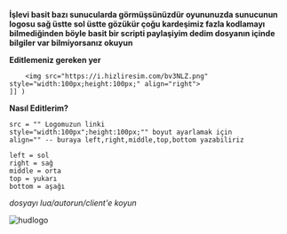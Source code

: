 
**İşlevi basit bazı sunucularda görmüşsünüzdür oyununuzda sunucunun logosu sağ üstte sol üstte gözükür çoğu kardeşimiz fazla
kodlamayı bilmediğinden böyle basit bir scripti paylaşiyim dedim dosyanın içinde bilgiler var bilmiyorsanız okuyun**


**Editlemeniz gereken yer**
```logohud:SetHTML( [[
	<img src="https://i.hizliresim.com/bv3NLZ.png" style="width:100px;height:100px;" align="right">
]] )
```

**Nasıl Editlerim?**
```
src = "" Logomuzun linki
style="width:100px";height:100px;"" boyut ayarlamak için
align="" -- buraya left,right,middle,top,bottom yazabiliriz

left = sol
right = sağ
middle = orta
top = yukarı
bottom = aşağı
```
_dosyayı lua/autorun/client'e koyun_


![hudlogo](https://user-images.githubusercontent.com/26165265/71852166-27b66700-30e9-11ea-8184-140b6e9e90fb.png)
